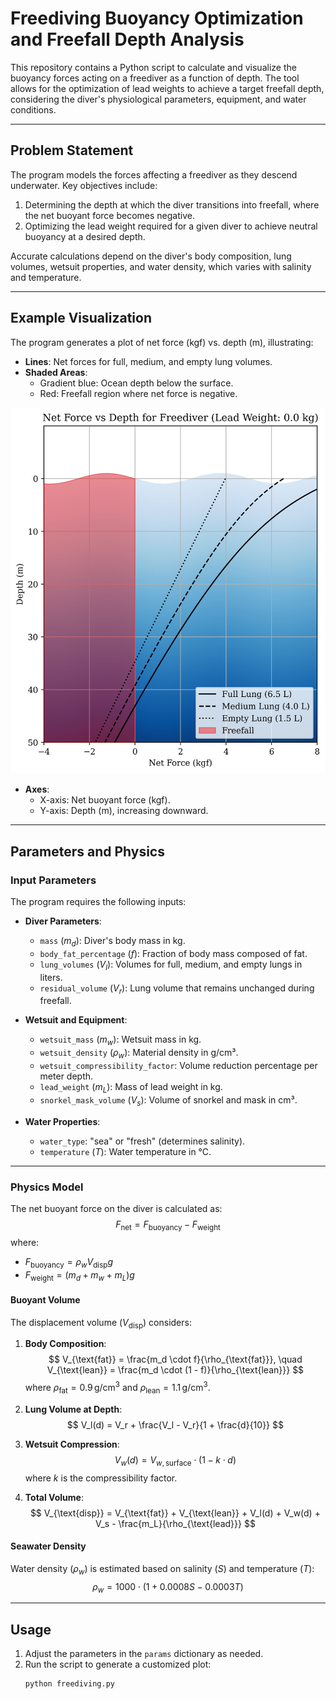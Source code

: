 # Freediving Buoyancy Optimization and Freefall Depth Analysis

This repository contains a Python script to calculate and visualize the buoyancy forces acting on a freediver as a function of depth. The tool allows for the optimization of lead weights to achieve a target freefall depth, considering the diver's physiological parameters, equipment, and water conditions.

---

## Problem Statement

The program models the forces affecting a freediver as they descend underwater. Key objectives include:
1. Determining the depth at which the diver transitions into freefall, where the net buoyant force becomes negative.
2. Optimizing the lead weight required for a given diver to achieve neutral buoyancy at a desired depth.

Accurate calculations depend on the diver's body composition, lung volumes, wetsuit properties, and water density, which varies with salinity and temperature.

---

## Example Visualization

The program generates a plot of net force (kgf) vs. depth (m), illustrating:
- **Lines**: Net forces for full, medium, and empty lung volumes.
- **Shaded Areas**:
  - Gradient blue: Ocean depth below the surface.
  - Red: Freefall region where net force is negative.

![Example Result](example_result.png)

- **Axes**:
  - X-axis: Net buoyant force (kgf).
  - Y-axis: Depth (m), increasing downward.

---

## Parameters and Physics

### Input Parameters
The program requires the following inputs:

- **Diver Parameters**:
  - `mass` ($m_d$): Diver's body mass in kg.
  - `body_fat_percentage` ($f$): Fraction of body mass composed of fat.
  - `lung_volumes` ($V_l$): Volumes for full, medium, and empty lungs in liters.
  - `residual_volume` ($V_r$): Lung volume that remains unchanged during freefall.

- **Wetsuit and Equipment**:
  - `wetsuit_mass` ($m_w$): Wetsuit mass in kg.
  - `wetsuit_density` ($\rho_w$): Material density in g/cm³.
  - `wetsuit_compressibility_factor`: Volume reduction percentage per meter depth.
  - `lead_weight` ($m_L$): Mass of lead weight in kg.
  - `snorkel_mask_volume` ($V_s$): Volume of snorkel and mask in cm³.

- **Water Properties**:
  - `water_type`: "sea" or "fresh" (determines salinity).
  - `temperature` ($T$): Water temperature in °C.

---

### Physics Model
The net buoyant force on the diver is calculated as:
$$
F_{\text{net}} = F_{\text{buoyancy}} - F_{\text{weight}}
$$
where:
- $F_{\text{buoyancy}} = \rho_w V_{\text{disp}} g$
- $F_{\text{weight}} = (m_d + m_w + m_L) g$

#### Buoyant Volume
The displacement volume ($V_{\text{disp}}$) considers:

1. **Body Composition**:
   $$
   V_{\text{fat}} = \frac{m_d \cdot f}{\rho_{\text{fat}}}, \quad V_{\text{lean}} = \frac{m_d \cdot (1 - f)}{\rho_{\text{lean}}}
   $$
   where $\rho_{\text{fat}} = 0.9 \, \text{g/cm}^3$ and $\rho_{\text{lean}} = 1.1 \, \text{g/cm}^3$.

2. **Lung Volume at Depth**:
   $$
   V_l(d) = V_r + \frac{V_l - V_r}{1 + \frac{d}{10}}
   $$

3. **Wetsuit Compression**:
   $$
   V_w(d) = V_{w, \text{surface}} \cdot (1 - k \cdot d)
   $$
   where $k$ is the compressibility factor.

4. **Total Volume**:
   $$
   V_{\text{disp}} = V_{\text{fat}} + V_{\text{lean}} + V_l(d) + V_w(d) + V_s - \frac{m_L}{\rho_{\text{lead}}}
   $$

#### Seawater Density
Water density ($\rho_w$) is estimated based on salinity ($S$) and temperature ($T$):
$$
\rho_w = 1000 \cdot \left(1 + 0.0008S - 0.0003T\right)
$$

---

## Usage

1. Adjust the parameters in the `params` dictionary as needed.
2. Run the script to generate a customized plot:
   ```bash
   python freediving.py
